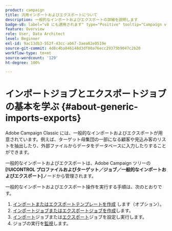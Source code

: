```yaml
---
product: campaign
title: 汎用インポートおよびエクスポートについて
description: 一般的なインポートおよびエクスポートの詳細を説明します
badge-v8: label="v8 にも適用されます" type="Positive" tooltip="Campaign v8 にも適用されます"
feature: Overview
role: User, Data Architect
level: Beginner
exl-id: 9ac13db3-552f-43cc-ab67-3aea82e0519e
source-git-commit: 4d8c4ba846148d3df00a76ecc29375b9047c2b20
workflow-type: tm+mt
source-wordcount: '129'
ht-degree: 100%

---
```


# インポートジョブとエクスポートジョブの基本を学ぶ {#about-generic-imports-exports}



Adobe Campaign Classic には、一般的なインポートおよびエクスポートが用意されています。例えば、ターゲット母集団の一部になる顧客や見込み客のリストを抽出したり、外部ファイルからデータをデータベースに入力したりすることができます。

一般的なインポートおよびエクスポートは、Adobe Campaign ツリーの&#x200B;**[!UICONTROL プロファイルおよびターゲット／ジョブ／一般的なインポートおよびエクスポート]**&#x200B;ノードから管理されます。

一般的なインポートおよびエクスポート操作を実行する手順は、次のとおりです。

1. [インポートまたはエクスポートテンプレートを作成](../../platform/using/creating-import-export-templates.md) します（オプション）。
1. [インポートジョブまたはエクスポートジョブを作成](../../platform/using/creating-import-export-jobs.md)します。
1. [インポート](../../platform/using/executing-import-jobs.md)ジョブまたは[エクスポート](../../platform/using/executing-export-jobs.md)ジョブを設定し実行します。
1. ジョブの実行を[監視](../../platform/using/monitoring-jobs-execution.md)します。
